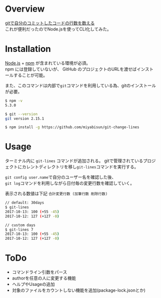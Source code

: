 # Overview

[gitで自分のコミットしたコードの行数を数える](https://qiita.com/Night___/items/359ff81f358968567a45)  
これが便利だったのでNode.jsを使ってCLI化してみた。

# Installation

[Node.js](https://nodejs.org/ja/) + [npm](https://www.npmjs.com/) が含まれている環境が必須。  
npm には登録していないが、 GitHub のプロジェクトのURLを渡せばインストールすることが可能。

また、このコマンドは内部で`git`コマンドを利用している為、gitのインストールが必要。

```Bash
$ npm -v
5.3.0

$ git --version
git version 2.15.1

$ npm install -g https://github.com/miyabisun/git-change-lines
```

# Usage

ターミナル内に `git-lines` コマンドが追加される。
gitで管理されているプロジェクトにカレントディレクトリを移し`git-lines`コマンドを実行する。

`git config user.name`で自分のユーザー名を確認した後、  
`git log`コマンドを利用しながら日付毎の変更行数を確認していく。

表示される数値は下記
`合計変更行数 (加筆行数 削除行数)`

```Bash
// default: 30days
$ git-lines
2017-10-13: 100 (+55 -45)
2017-10-12: 127 (+127 -0)

// custom days
$ git-lines 7
2017-10-13: 100 (+55 -45)
2017-10-12: 127 (+127 -0)
```

# ToDo

- コマンドライン引数をパース
- authorを任意の人に変更する機能
- ヘルプやUsageの追加
- 対象のファイルをカウントしない機能を追加(package-lock.jsonとか)

